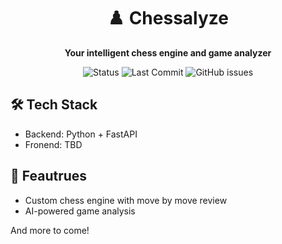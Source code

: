 <div align="center">

# ♟️ Chessalyze

**Your intelligent chess engine and game analyzer**

![Status](https://img.shields.io/badge/status-WIP-yellow)
![Last Commit](https://img.shields.io/github/last-commit/lyanriu8/chessalyze)
![GitHub issues](https://img.shields.io/github/issues/lyanriu8/chessalyze)

</div>

## 🛠️ Tech Stack
- Backend: Python + FastAPI
- Fronend: TBD

## 🚀 Feautrues
- Custom chess engine with move by move review
- AI-powered game analysis

And more to come!
